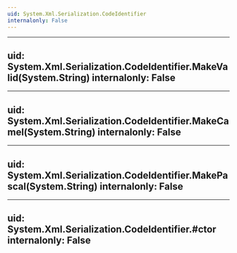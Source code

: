 ```yaml
---
uid: System.Xml.Serialization.CodeIdentifier
internalonly: False
---
```


---
uid: System.Xml.Serialization.CodeIdentifier.MakeValid(System.String)
internalonly: False
---

---
uid: System.Xml.Serialization.CodeIdentifier.MakeCamel(System.String)
internalonly: False
---

---
uid: System.Xml.Serialization.CodeIdentifier.MakePascal(System.String)
internalonly: False
---

---
uid: System.Xml.Serialization.CodeIdentifier.#ctor
internalonly: False
---
